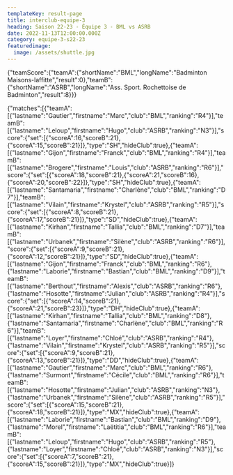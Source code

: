 ```yaml
---
templateKey: result-page
title: interclub-equipe-3
heading: Saison 22-23 - Équipe 3 - BML vs ASRB
date: 2022-11-13T12:00:00.000Z
category: equipe-3-s22-23
featuredimage:
  image: /assets/shuttle.jpg
---
```


<teamscoreboard>{"teamScore":{"teamA":{"shortName":"BML","longName":"Badminton Maisons-laffitte","result":0},"teamB":{"shortName":"ASRB","longName":"Ass. Sport. Rochettoise de Badminton","result":8}}}</teamscoreboard>

<scoreboard>{"matches":[{"teamA":[{"lastname":"Gautier","firstname":"Marc","club":"BML","ranking":"R4"}],"teamB":[{"lastname":"Leloup","firstname":"Hugo","club":"ASRB","ranking":"N3"}],"score":{"set":[{"scoreA":16,"scoreB":21},{"scoreA":15,"scoreB":21}]},"type":"SH","hideClub":true},{"teamA":[{"lastname":"Gijon","firstname":"Franck","club":"BML","ranking":"R4"}],"teamB":[{"lastname":"Brogere","firstname":"Louis","club":"ASRB","ranking":"R6"}],"score":{"set":[{"scoreA":18,"scoreB":21},{"scoreA":21,"scoreB":16},{"scoreA":20,"scoreB":22}]},"type":"SH","hideClub":true},{"teamA":[{"lastname":"Santamaria","firstname":"Charlène","club":"BML","ranking":"D7"}],"teamB":[{"lastname":"Vilain","firstname":"Krystel","club":"ASRB","ranking":"R5"}],"score":{"set":[{"scoreA":8,"scoreB":21},{"scoreA":17,"scoreB":21}]},"type":"SD","hideClub":true},{"teamA":[{"lastname":"Kirhan","firstname":"Tallia","club":"BML","ranking":"D7"}],"teamB":[{"lastname":"Urbanek","firstname":"Silène","club":"ASRB","ranking":"R6"}],"score":{"set":[{"scoreA":9,"scoreB":21},{"scoreA":12,"scoreB":21}]},"type":"SD","hideClub":true},{"teamA":[{"lastname":"Gijon","firstname":"Franck","club":"BML","ranking":"R6"},{"lastname":"Laborie","firstname":"Bastian","club":"BML","ranking":"D9"}],"teamB":[{"lastname":"Berthout","firstname":"Alexis","club":"ASRB","ranking":"R6"},{"lastname":"Hosotte","firstname":"Julian","club":"ASRB","ranking":"R4"}],"score":{"set":[{"scoreA":14,"scoreB":21},{"scoreA":21,"scoreB":23}]},"type":"DH","hideClub":true},{"teamA":[{"lastname":"Kirhan","firstname":"Tallia","club":"BML","ranking":"D8"},{"lastname":"Santamaria","firstname":"Charlène","club":"BML","ranking":"R6"}],"teamB":[{"lastname":"Loyer","firstname":"Chloé","club":"ASRB","ranking":"R4"},{"lastname":"Vilain","firstname":"Krystel","club":"ASRB","ranking":"R5"}],"score":{"set":[{"scoreA":9,"scoreB":21},{"scoreA":13,"scoreB":21}]},"type":"DD","hideClub":true},{"teamA":[{"lastname":"Gautier","firstname":"Marc","club":"BML","ranking":"R6"},{"lastname":"Surmont","firstname":"Cécile","club":"BML","ranking":"R6"}],"teamB":[{"lastname":"Hosotte","firstname":"Julian","club":"ASRB","ranking":"N3"},{"lastname":"Urbanek","firstname":"Silène","club":"ASRB","ranking":"R5"}],"score":{"set":[{"scoreA":15,"scoreB":21},{"scoreA":18,"scoreB":21}]},"type":"MX","hideClub":true},{"teamA":[{"lastname":"Laborie","firstname":"Bastian","club":"BML","ranking":"D9"},{"lastname":"Morel","firstname":"Laëtitia","club":"BML","ranking":"R6"}],"teamB":[{"lastname":"Leloup","firstname":"Hugo","club":"ASRB","ranking":"R5"},{"lastname":"Loyer","firstname":"Chloé","club":"ASRB","ranking":"N3"}],"score":{"set":[{"scoreA":7,"scoreB":21},{"scoreA":15,"scoreB":21}]},"type":"MX","hideClub":true}]}</scoreboard>